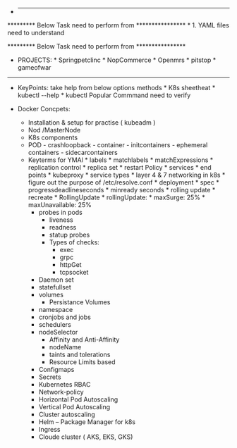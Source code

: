 * ------------------------------------------------------------
********* Below Task need to perform from ****************
     * 1. YAML files need to understand 
     
********* Below Task need to perform from **************** 
* PROJECTS:
       * Springpetclinc
       * NopCommerce
       * Openmrs
       * pitstop
       * gameofwar 
----------------------------------------------------------------

* KeyPoints: take help from below options methods
       * K8s sheetheat 
       * kubectl --help
       * kubectl Popular Commmand need to verify

*  Docker Concpets:
    *  Installation & setup for practise ( kubeadm )
    *  Nod /MasterNode 
    *  K8s components
    *  POD
            -	crashloopback
            -	container
            -	initcontainers
            -	ephemeral containers
            -	sidecarcontainers 
    * Keyterms for YMAl
          * labels
             * matchlabels
             * matchExpressions
          * replication control
          * replica set
             * restart Policy
          * services
             * end points
             * kubeproxy
             * service types
             * layer 4 & 7 networking in k8s
             * figure out the purpose of /etc/resolve.conf
          * deployment
              * spec 
              * progressdeadlineseconds
              * minready seconds
              * rolling update
              * recreate
              * RollingUpdate
              * rollingUpdate: 
              * maxSurge: 25%
              * maxUnavailable: 25%
         * probes in pods
              * liveness
              * readness
              * statup probes
              * Types of checks:
                * exec 
                * grpc
                * httpGet
                * tcpsocket
         * Daemon set 
         * statefullset
         * volumes
              * Persistance Volumes
         * namespace 
         * cronjobs and jobs
         * schedulers 
         * nodeSelector
              * Affinity and Anti-Affinity
              * nodeName
              * taints and tolerations
              * Resource Limits based
         * Configmaps
         * Secrets 
         * Kubernetes RBAC
         * Network-policy 
         * Horizontal Pod Autoscaling
         * Vertical Pod Autoscaling
         * Cluster autoscaling 
         * Helm – Package Manager for k8s
         * Ingress 
         * Cloude cluster ( AKS, EKS, GKS) 
